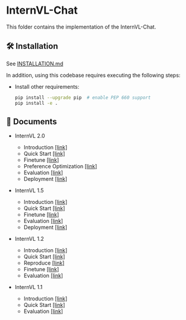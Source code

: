 # InternVL-Chat

This folder contains the implementation of the InternVL-Chat.

## 🛠️ Installation

See [INSTALLATION.md](../INSTALLATION.md)

In addition, using this codebase requires executing the following steps:

- Install other requirements:

  ```bash
  pip install --upgrade pip  # enable PEP 660 support
  pip install -e .
  ```

## 📖 Documents

- InternVL 2.0

  - Introduction [\[link\]](https://internvl.readthedocs.io/en/latest/internvl2.0/introduction.html)
  - Quick Start [\[link\]](https://internvl.readthedocs.io/en/latest/internvl2.0/quick_start.html)
  - Finetune [\[link\]](https://internvl.readthedocs.io/en/latest/internvl2.0/finetune.html)
  - Preference Optimization [\[link\]](https://internvl.readthedocs.io/en/latest/internvl2.0/preference_optimization.html)
  - Evaluation [\[link\]](https://internvl.readthedocs.io/en/latest/internvl2.0/evaluation.html)
  - Deployment [\[link\]](https://internvl.readthedocs.io/en/latest/internvl2.0/deployment.html)

- InternVL 1.5

  - Introduction [\[link\]](https://internvl.readthedocs.io/en/latest/internvl1.5/introduction.html)
  - Quick Start [\[link\]](https://internvl.readthedocs.io/en/latest/internvl1.5/quick_start.html)
  - Finetune [\[link\]](https://internvl.readthedocs.io/en/latest/internvl1.5/finetune.html)
  - Evaluation [\[link\]](https://internvl.readthedocs.io/en/latest/internvl1.5/evaluation.html)
  - Deployment [\[link\]](https://internvl.readthedocs.io/en/latest/internvl1.5/deployment.html)

- InternVL 1.2

  - Introduction [\[link\]](https://internvl.readthedocs.io/en/latest/internvl1.2/introduction.html)
  - Quick Start [\[link\]](https://internvl.readthedocs.io/en/latest/internvl1.2/quick_start.html)
  - Reproduce [\[link\]](https://internvl.readthedocs.io/en/latest/internvl1.2/reproduce.html)
  - Finetune [\[link\]](https://internvl.readthedocs.io/en/latest/internvl1.2/finetune.html)
  - Evaluation [\[link\]](https://internvl.readthedocs.io/en/latest/internvl1.2/evaluation.html)

- InternVL 1.1

  - Introduction [\[link\]](https://internvl.readthedocs.io/en/latest/internvl1.1/introduction.html)
  - Quick Start [\[link\]](https://internvl.readthedocs.io/en/latest/internvl1.1/quick_start.html)
  - Evaluation [\[link\]](https://internvl.readthedocs.io/en/latest/internvl1.1/evaluation.html)
